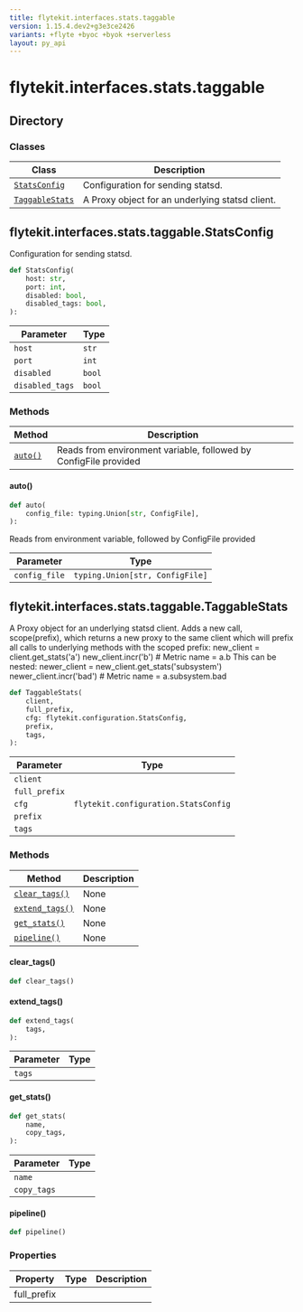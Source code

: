 ```yaml
---
title: flytekit.interfaces.stats.taggable
version: 1.15.4.dev2+g3e3ce2426
variants: +flyte +byoc +byok +serverless
layout: py_api
---
```


# flytekit.interfaces.stats.taggable

## Directory

### Classes

| Class | Description |
|-|-|
| [`StatsConfig`](.././flytekit.interfaces.stats.taggable#flytekitinterfacesstatstaggablestatsconfig) | Configuration for sending statsd. |
| [`TaggableStats`](.././flytekit.interfaces.stats.taggable#flytekitinterfacesstatstaggabletaggablestats) | A Proxy object for an underlying statsd client. |

## flytekit.interfaces.stats.taggable.StatsConfig

Configuration for sending statsd.



```python
def StatsConfig(
    host: str,
    port: int,
    disabled: bool,
    disabled_tags: bool,
):
```
| Parameter | Type |
|-|-|
| `host` | `str` |
| `port` | `int` |
| `disabled` | `bool` |
| `disabled_tags` | `bool` |

### Methods

| Method | Description |
|-|-|
| [`auto()`](#auto) | Reads from environment variable, followed by ConfigFile provided |


#### auto()

```python
def auto(
    config_file: typing.Union[str, ConfigFile],
):
```
Reads from environment variable, followed by ConfigFile provided


| Parameter | Type |
|-|-|
| `config_file` | `typing.Union[str, ConfigFile]` |

## flytekit.interfaces.stats.taggable.TaggableStats

A Proxy object for an underlying statsd client.
Adds a new call, scope(prefix), which returns a new proxy to the same
client which will prefix all calls to underlying methods with the scoped prefix:
new_client = client.get_stats('a')
new_client.incr('b') # Metric name = a.b
This can be nested:
newer_client = new_client.get_stats('subsystem')
newer_client.incr('bad') # Metric name = a.subsystem.bad


```python
def TaggableStats(
    client,
    full_prefix,
    cfg: flytekit.configuration.StatsConfig,
    prefix,
    tags,
):
```
| Parameter | Type |
|-|-|
| `client` |  |
| `full_prefix` |  |
| `cfg` | `flytekit.configuration.StatsConfig` |
| `prefix` |  |
| `tags` |  |

### Methods

| Method | Description |
|-|-|
| [`clear_tags()`](#clear_tags) | None |
| [`extend_tags()`](#extend_tags) | None |
| [`get_stats()`](#get_stats) | None |
| [`pipeline()`](#pipeline) | None |


#### clear_tags()

```python
def clear_tags()
```
#### extend_tags()

```python
def extend_tags(
    tags,
):
```
| Parameter | Type |
|-|-|
| `tags` |  |

#### get_stats()

```python
def get_stats(
    name,
    copy_tags,
):
```
| Parameter | Type |
|-|-|
| `name` |  |
| `copy_tags` |  |

#### pipeline()

```python
def pipeline()
```
### Properties

| Property | Type | Description |
|-|-|-|
| full_prefix |  |  |

